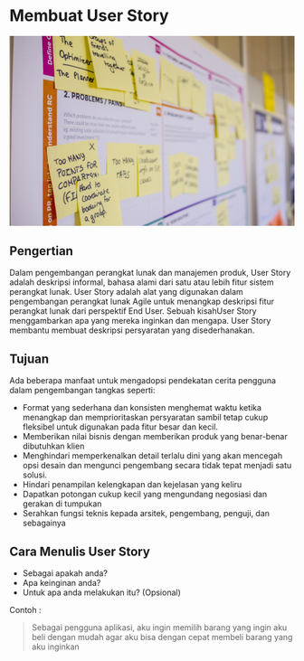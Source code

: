 # Membuat User Story

![User Story](../../.gitbook/assets/story.jpg)

## Pengertian

Dalam pengembangan perangkat lunak dan manajemen produk, User Story adalah deskripsi informal, bahasa alami dari satu atau lebih fitur sistem perangkat lunak. User Story adalah alat yang digunakan dalam pengembangan perangkat lunak Agile untuk menangkap deskripsi fitur perangkat lunak dari perspektif End User. Sebuah kisahUser Story menggambarkan apa yang mereka inginkan dan mengapa. User Story membantu membuat deskripsi persyaratan yang disederhanakan.

## Tujuan

Ada beberapa manfaat untuk mengadopsi pendekatan cerita pengguna dalam pengembangan tangkas seperti:

* Format yang sederhana dan konsisten menghemat waktu ketika menangkap dan memprioritaskan persyaratan sambil tetap cukup fleksibel untuk digunakan pada fitur besar dan kecil.
* Memberikan nilai bisnis dengan memberikan produk yang benar-benar dibutuhkan klien
* Menghindari memperkenalkan detail terlalu dini yang akan mencegah opsi desain dan mengunci pengembang secara tidak tepat menjadi satu solusi.
* Hindari penampilan kelengkapan dan kejelasan yang keliru
* Dapatkan potongan cukup kecil yang mengundang negosiasi dan gerakan di tumpukan
* Serahkan fungsi teknis kepada arsitek, pengembang, penguji, dan sebagainya

## Cara Menulis User Story

* Sebagai apakah anda?
* Apa keinginan anda?
* Untuk apa anda melakukan itu? \(Opsional\)

Contoh :

> Sebagai pengguna aplikasi, aku ingin memilih barang yang ingin aku beli dengan mudah agar aku bisa dengan cepat membeli barang yang aku inginkan

